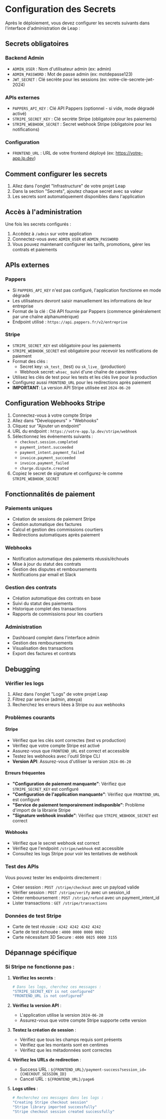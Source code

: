 # Configuration des Secrets

Après le déploiement, vous devez configurer les secrets suivants dans l'interface d'administration de Leap :

## Secrets obligatoires

### Backend Admin
- `ADMIN_USER` : Nom d'utilisateur admin (ex: admin)
- `ADMIN_PASSWORD` : Mot de passe admin (ex: motdepasse123)
- `JWT_SECRET` : Clé secrète pour les sessions (ex: votre-cle-secrete-jwt-2024)

### APIs externes
- `PAPPERS_API_KEY` : Clé API Pappers (optionnel - si vide, mode dégradé activé)
- `STRIPE_SECRET_KEY` : Clé secrète Stripe (obligatoire pour les paiements)
- `STRIPE_WEBHOOK_SECRET` : Secret webhook Stripe (obligatoire pour les notifications)

### Configuration
- `FRONTEND_URL` : URL de votre frontend déployé (ex: https://votre-app.lp.dev)

## Comment configurer les secrets

1. Allez dans l'onglet "Infrastructure" de votre projet Leap
2. Dans la section "Secrets", ajoutez chaque secret avec sa valeur
3. Les secrets sont automatiquement disponibles dans l'application

## Accès à l'administration

Une fois les secrets configurés :
1. Accédez à `/admin` sur votre application
2. Connectez-vous avec `ADMIN_USER` et `ADMIN_PASSWORD`
3. Vous pouvez maintenant configurer les tarifs, promotions, gérer les contrats et paiements

## APIs externes

### Pappers
- Si `PAPPERS_API_KEY` n'est pas configuré, l'application fonctionne en mode dégradé
- Les utilisateurs devront saisir manuellement les informations de leur entreprise
- Format de la clé : Clé API fournie par Pappers (commence généralement par une chaîne alphanumérique)
- Endpoint utilisé : `https://api.pappers.fr/v2/entreprise`

### Stripe
- `STRIPE_SECRET_KEY` est obligatoire pour les paiements
- `STRIPE_WEBHOOK_SECRET` est obligatoire pour recevoir les notifications de paiement
- Format des clés : 
  - Secret key: `sk_test_` (test) ou `sk_live_` (production)
  - Webhook secret: `whsec_` suivi d'une chaîne de caractères
- Utilisez les clés de test pour les tests et les clés live pour la production
- Configurez aussi `FRONTEND_URL` pour les redirections après paiement
- **IMPORTANT**: La version API Stripe utilisée est `2024-06-20`

## Configuration Webhooks Stripe

1. Connectez-vous à votre compte Stripe
2. Allez dans "Développeurs" > "Webhooks"
3. Cliquez sur "Ajouter un endpoint"
4. URL du endpoint : `https://votre-app.lp.dev/stripe/webhook`
5. Sélectionnez les événements suivants :
   - `checkout.session.completed`
   - `payment_intent.succeeded`
   - `payment_intent.payment_failed`
   - `invoice.payment_succeeded`
   - `invoice.payment_failed`
   - `charge.dispute.created`
6. Copiez le secret de signature et configurez-le comme `STRIPE_WEBHOOK_SECRET`

## Fonctionnalités de paiement

### Paiements uniques
- Création de sessions de paiement Stripe
- Gestion automatique des factures
- Calcul et gestion des commissions courtiers
- Redirections automatiques après paiement

### Webhooks
- Notification automatique des paiements réussis/échoués
- Mise à jour du statut des contrats
- Gestion des disputes et remboursements
- Notifications par email et Slack

### Gestion des contrats
- Création automatique des contrats en base
- Suivi du statut des paiements
- Historique complet des transactions
- Rapports de commissions pour les courtiers

### Administration
- Dashboard complet dans l'interface admin
- Gestion des remboursements
- Visualisation des transactions
- Export des factures et contrats

## Debugging

### Vérifier les logs
1. Allez dans l'onglet "Logs" de votre projet Leap
2. Filtrez par service (admin, atexya)
3. Recherchez les erreurs liées à Stripe ou aux webhooks

### Problèmes courants

#### Stripe
- Vérifiez que les clés sont correctes (test vs production)
- Vérifiez que votre compte Stripe est activé
- Assurez-vous que `FRONTEND_URL` est correct et accessible
- Testez les webhooks avec l'outil Stripe CLI
- **Version API**: Assurez-vous d'utiliser la version `2024-06-20`

#### Erreurs fréquentes
- **"Configuration de paiement manquante"**: Vérifiez que `STRIPE_SECRET_KEY` est configuré
- **"Configuration de l'application manquante"**: Vérifiez que `FRONTEND_URL` est configuré
- **"Service de paiement temporairement indisponible"**: Problème d'import de la librairie Stripe
- **"Signature webhook invalide"**: Vérifiez que `STRIPE_WEBHOOK_SECRET` est correct

#### Webhooks
- Vérifiez que le secret webhook est correct
- Vérifiez que l'endpoint `/stripe/webhook` est accessible
- Consultez les logs Stripe pour voir les tentatives de webhook

### Test des APIs
Vous pouvez tester les endpoints directement :
- Créer session : `POST /stripe/checkout` avec un payload valide
- Vérifier session : `POST /stripe/verify` avec un session_id
- Créer remboursement : `POST /stripe/refund` avec un payment_intent_id
- Lister transactions : `GET /stripe/transactions`

### Données de test Stripe
- Carte de test réussie : `4242 4242 4242 4242`
- Carte de test échouée : `4000 0000 0000 0002`
- Carte nécessitant 3D Secure : `4000 0025 0000 3155`

## Dépannage spécifique

### Si Stripe ne fonctionne pas :

1. **Vérifiez les secrets** :
   ```bash
   # Dans les logs, cherchez ces messages :
   "STRIPE_SECRET_KEY is not configured"
   "FRONTEND_URL is not configured"
   ```

2. **Vérifiez la version API** :
   - L'application utilise la version `2024-06-20`
   - Assurez-vous que votre compte Stripe supporte cette version

3. **Testez la création de session** :
   - Vérifiez que tous les champs requis sont présents
   - Vérifiez que les montants sont en centimes
   - Vérifiez que les métadonnées sont correctes

4. **Vérifiez les URLs de redirection** :
   - Success URL : `${FRONTEND_URL}/payment-success?session_id={CHECKOUT_SESSION_ID}`
   - Cancel URL : `${FRONTEND_URL}/page6`

5. **Logs utiles** :
   ```bash
   # Recherchez ces messages dans les logs :
   "Creating Stripe checkout session"
   "Stripe library imported successfully"
   "Stripe checkout session created successfully"
   ```
